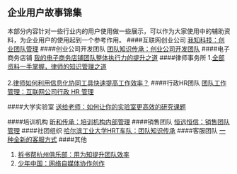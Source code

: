 ## 企业用户故事锦集
本部分内容针对一些行业内的用户使用做一些展示，可以作为大家使用中的辅助资料，为企业用户的使用起到一个参考作用。
####互联网创业公司
[我知科技：创业团队管理](http://blog.wiz.cn/user-wiz.html)
####创业公司开发团队
[团队知识传承：创业公司开发团队](http://blog.wiz.cn/user-it.html)
####电子商务店铺
[我的电子商务店铺团队整体执行力的提升之道](http://blog.wiz.cn/e-business.html)
####律师事务所
1.[全部资料一手掌握，律师的知识管理之道](http://blog.wiz.cn/wiz-lawyerkm.html)</br></br>
2.[律师如何利用信息化协同工具快速提高工作效率？](http://blog.wiz.cn/wiz-lawyerteamwork.html)
####行政HR团队
[团队工作管理：互联网公司行政 HR 管理](http://blog.wiz.cn/user-hr.html)

####大学实验室
[送给老师：如何让你的实验室更高效的研究课题](http://blog.wiz.cn/case-teacher.html)

####培训机构
[昕和传承：培训机构内部管理](http://blog.wiz.cn/user-train.html)
####销售团队
[恒远恒信：销售团队管理](http://blog.wiz.cn/user-hengyuan.html)
####社团组织
[哈尔滨工业大学HRT车队：团队知识传承](http://blog.wiz.cn/user-hrt.html)
####客服团队
[一种全新的客服方式](http://blog.wiz.cn/supportmail.html)
####其他
1. [拆书帮杭州俱乐部：用为知提升团队效率](http://blog.wiz.cn/chaishubangteamwork.html)
2. [少年中国：网络自媒体协作创作](http://weibo.com/1662432807/B458ctx2d)